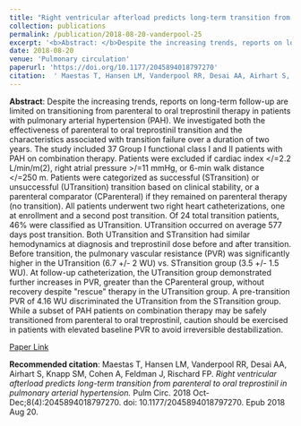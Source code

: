 ```yaml
--- 
title: "Right ventricular afterload predicts long-term transition from parenteral to oral treprostinil in pulmonary arterial hypertension." 
collection: publications 
permalink: /publication/2018-08-20-vanderpool-25 
excerpt: '<b>Abstract: </b>Despite the increasing trends, reports on long-term follow-up are limited on transitioning from parenteral to oral treprostinil therapy in patients with pulmonary arterial hypertension (PAH). We investigated both the effectiveness of parenteral to oral treprostinil transition and the characteristics associated with transition failure over [...]' 
date: 2018-08-20 
venue: 'Pulmonary circulation' 
paperurl: 'https://doi.org/10.1177/2045894018797270' 
citation:  ' Maestas T, Hansen LM, Vanderpool RR, Desai AA, Airhart S, Knapp SM, Cohen A, Feldman J, Rischard FP. <i>Right ventricular afterload predicts long-term transition from parenteral to oral treprostinil in pulmonary arterial hypertension.</i> Pulm Circ. 2018 Oct-Dec;8(4):2045894018797270. doi: 10.1177/2045894018797270. Epub 2018 Aug 20.' 
--- 
```

<b>Abstract</b>:  Despite the increasing trends, reports on long-term follow-up are limited on transitioning from parenteral to oral treprostinil therapy in patients with pulmonary arterial hypertension (PAH). We investigated both the effectiveness of parenteral to oral treprostinil transition and the characteristics associated with transition failure over a duration of two years. The study included 37 Group I functional class I and II patients with PAH on combination therapy. Patients were excluded if cardiac index </=2.2 L/min/m(2), right atrial pressure >/=11 mmHg, or 6-min walk distance </=250 m. Patients were categorized as successful (STransition) or unsuccessful (UTransition) transition based on clinical stability, or a parenteral comparator (CParenteral) if they remained on parenteral therapy (no transition). All patients underwent two right heart catheterizations, one at enrollment and a second post transition. Of 24 total transition patients, 46% were classified as UTransition. UTransition occurred on average 577 days post transition. Both UTransition and STransition had similar hemodynamics at diagnosis and treprostinil dose before and after transition. Before transition, the pulmonary vascular resistance (PVR) was significantly higher in the UTransition (6.7 +/- 2 WU) vs. STransition group (3.5 +/- 1.5 WU). At follow-up catheterization, the UTransition group demonstrated further increases in PVR, greater than the CParenteral group, without recovery despite "rescue" therapy in the UTransition group. A pre-transition PVR of 4.16 WU discriminated the UTransition from the STransition group. While a subset of PAH patients on combination therapy may be safely transitioned from parenteral to oral treprostinil, caution should be exercised in patients with elevated baseline PVR to avoid irreversible destabilization.  
 
[Paper Link](https://doi.org/10.1177/2045894018797270) 
 
<b>Recommended citation</b>:  Maestas T, Hansen LM, Vanderpool RR, Desai AA, Airhart S, Knapp SM, Cohen A, Feldman J, Rischard FP. <i>Right ventricular afterload predicts long-term transition from parenteral to oral treprostinil in pulmonary arterial hypertension.</i> Pulm Circ. 2018 Oct-Dec;8(4):2045894018797270. doi: 10.1177/2045894018797270. Epub 2018 Aug 20. 
